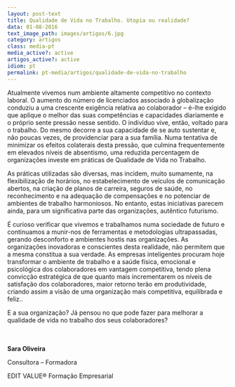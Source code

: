 ```yaml
---
layout: post-text
title: Qualidade de Vida no Trabalho. Utopia ou realidade?
data: 01-08-2016
text_image_path: images/artigos/6.jpg
category: artigos
class: media-pt
media_active?: active
artigos_active?: active
idiom: pt
permalink: pt-media/artigos/qualidade-de-vida-no-trabalho
---
```



Atualmente vivemos num ambiente altamente competitivo no contexto laboral. O aumento do número de licenciados associado à globalização conduziu a uma crescente exigência relativa ao colaborador – é-lhe exigido que aplique o melhor das suas competências e capacidades diariamente e o próprio sente pressão nesse sentido. O indivíduo vive, então, voltado para o trabalho. Do mesmo decorre a sua capacidade de se auto sustentar e, não poucas vezes, de providenciar para a sua família. Numa tentativa de minimizar os efeitos colaterais desta pressão, que culmina frequentemente em elevados níveis de absentismo, uma reduzida percentagem de organizações investe em práticas de Qualidade de Vida no Trabalho.

 As práticas utilizadas são diversas, mas incidem, muito sumamente, na flexibilização de horários, no estabelecimento de veículos de comunicação abertos, na criação de planos de carreira, seguros de saúde, no reconhecimento e na adequação de compensações e no potenciar de ambientes de trabalho harmoniosos. No entanto, estas iniciativas parecem ainda, para um significativa parte das organizações, autêntico futurismo.

É curioso verificar que vivemos e trabalhamos numa sociedade de futuro e continuamos a munir-nos de ferramentas e metodologias ultrapassadas, gerando desconforto e ambientes hostis nas organizações. As organizações inovadoras e conscientes desta realidade, não permitem que a mesma constitua a sua verdade. As empresas inteligentes procuram hoje transformar o ambiente de trabalho e a saúde física, emocional e psicológica dos colaboradores em vantagem competitiva, tendo plena convicção estratégica de que quanto mais incrementarem os níveis de satisfação dos colaboradores, maior retorno terão em produtividade, criando assim a visão de uma organização mais competitiva, equilibrada e feliz..

E a sua organização? Já pensou no que pode fazer para melhorar a qualidade de vida no trabalho dos seus colaboradores?<br><br><br>

 

**Sara Oliveira**

Consultora – Formadora

EDIT VALUE® Formação Empresarial


